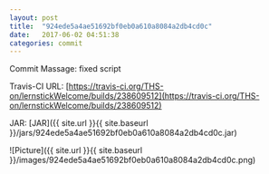 ```yaml
---
layout: post
title:  "924ede5a4ae51692bf0eb0a610a8084a2db4cd0c"
date:   2017-06-02 04:51:38
categories: commit
---
```


Commit Massage: fixed script  

Travis-CI URL: [https://travis-ci.org/THS-on/lernstickWelcome/builds/238609512](https://travis-ci.org/THS-on/lernstickWelcome/builds/238609512)

JAR: [JAR]({{ site.url }}{{ site.baseurl }}/jars/924ede5a4ae51692bf0eb0a610a8084a2db4cd0c.jar)

![Picture]({{ site.url }}{{ site.baseurl }}/images/924ede5a4ae51692bf0eb0a610a8084a2db4cd0c.png)

